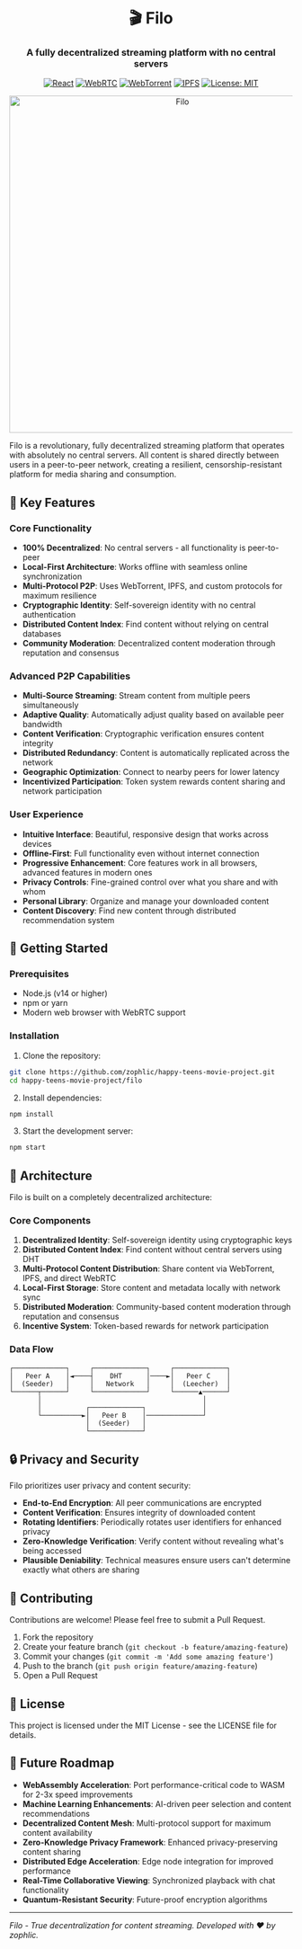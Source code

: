 <div align="center">

# 🎬 Filo

### A fully decentralized streaming platform with no central servers

[![React](https://img.shields.io/badge/React-18.2.0-61DAFB?style=flat-square&logo=react)](https://reactjs.org/)
[![WebRTC](https://img.shields.io/badge/WebRTC-Enabled-4285F4?style=flat-square&logo=webrtc)](https://webrtc.org/)
[![WebTorrent](https://img.shields.io/badge/WebTorrent-2.0.0-FF2D37?style=flat-square)](https://webtorrent.io/)
[![IPFS](https://img.shields.io/badge/IPFS-Enabled-65C2CB?style=flat-square&logo=ipfs)](https://ipfs.io/)
[![License: MIT](https://img.shields.io/badge/License-MIT-yellow.svg?style=flat-square)](https://opensource.org/licenses/MIT)

<img src="https://i.imgur.com/XYBnHUp.png" alt="Filo" width="600"/>

</div>

Filo is a revolutionary, fully decentralized streaming platform that operates with absolutely no central servers. All content is shared directly between users in a peer-to-peer network, creating a resilient, censorship-resistant platform for media sharing and consumption.

## 🌟 Key Features

### Core Functionality
- **100% Decentralized**: No central servers - all functionality is peer-to-peer
- **Local-First Architecture**: Works offline with seamless online synchronization
- **Multi-Protocol P2P**: Uses WebTorrent, IPFS, and custom protocols for maximum resilience
- **Cryptographic Identity**: Self-sovereign identity with no central authentication
- **Distributed Content Index**: Find content without relying on central databases
- **Community Moderation**: Decentralized content moderation through reputation and consensus

### Advanced P2P Capabilities
- **Multi-Source Streaming**: Stream content from multiple peers simultaneously
- **Adaptive Quality**: Automatically adjust quality based on available peer bandwidth
- **Content Verification**: Cryptographic verification ensures content integrity
- **Distributed Redundancy**: Content is automatically replicated across the network
- **Geographic Optimization**: Connect to nearby peers for lower latency
- **Incentivized Participation**: Token system rewards content sharing and network participation

### User Experience
- **Intuitive Interface**: Beautiful, responsive design that works across devices
- **Offline-First**: Full functionality even without internet connection
- **Progressive Enhancement**: Core features work in all browsers, advanced features in modern ones
- **Privacy Controls**: Fine-grained control over what you share and with whom
- **Personal Library**: Organize and manage your downloaded content
- **Content Discovery**: Find new content through distributed recommendation system

## 🚀 Getting Started

### Prerequisites
- Node.js (v14 or higher)
- npm or yarn
- Modern web browser with WebRTC support

### Installation

1. Clone the repository:
```bash
git clone https://github.com/zophlic/happy-teens-movie-project.git
cd happy-teens-movie-project/filo
```

2. Install dependencies:
```bash
npm install
```

3. Start the development server:
```bash
npm start
```

## 🔧 Architecture

Filo is built on a completely decentralized architecture:

### Core Components

1. **Decentralized Identity**: Self-sovereign identity using cryptographic keys
2. **Distributed Content Index**: Find content without central servers using DHT
3. **Multi-Protocol Content Distribution**: Share content via WebTorrent, IPFS, and direct WebRTC
4. **Local-First Storage**: Store content and metadata locally with network sync
5. **Distributed Moderation**: Community-based content moderation through reputation and consensus
6. **Incentive System**: Token-based rewards for network participation

### Data Flow

```
┌─────────────┐     ┌─────────────┐     ┌─────────────┐
│   Peer A    │◄────┤    DHT      │────►│   Peer C    │
│  (Seeder)   │     │   Network   │     │  (Leecher)  │
└──────┬──────┘     └─────────────┘     └──────▲──────┘
       │                                        │
       │           ┌─────────────┐              │
       └──────────►│   Peer B    │──────────────┘
                   │  (Seeder)   │
                   └─────────────┘
```

## 🔒 Privacy and Security

Filo prioritizes user privacy and content security:

- **End-to-End Encryption**: All peer communications are encrypted
- **Content Verification**: Ensures integrity of downloaded content
- **Rotating Identifiers**: Periodically rotates user identifiers for enhanced privacy
- **Zero-Knowledge Verification**: Verify content without revealing what's being accessed
- **Plausible Deniability**: Technical measures ensure users can't determine exactly what others are sharing

## 🤝 Contributing

Contributions are welcome! Please feel free to submit a Pull Request.

1. Fork the repository
2. Create your feature branch (`git checkout -b feature/amazing-feature`)
3. Commit your changes (`git commit -m 'Add some amazing feature'`)
4. Push to the branch (`git push origin feature/amazing-feature`)
5. Open a Pull Request

## 📄 License

This project is licensed under the MIT License - see the LICENSE file for details.

## 🔮 Future Roadmap

- **WebAssembly Acceleration**: Port performance-critical code to WASM for 2-3x speed improvements
- **Machine Learning Enhancements**: AI-driven peer selection and content recommendations
- **Decentralized Content Mesh**: Multi-protocol support for maximum content availability
- **Zero-Knowledge Privacy Framework**: Enhanced privacy-preserving content sharing
- **Distributed Edge Acceleration**: Edge node integration for improved performance
- **Real-Time Collaborative Viewing**: Synchronized playback with chat functionality
- **Quantum-Resistant Security**: Future-proof encryption algorithms

---

*Filo - True decentralization for content streaming. Developed with ❤️ by zophlic.*
